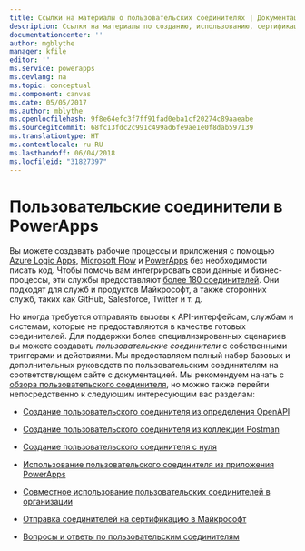 ```yaml
---
title: Ссылки на материалы о пользовательских соединителях | Документация Майкрософт
description: Ссылки на материалы по созданию, использованию, сертификации пользовательских соединителей и предоставлению общего доступа к ним.
documentationcenter: ''
author: mgblythe
manager: kfile
editor: ''
ms.service: powerapps
ms.devlang: na
ms.topic: conceptual
ms.component: canvas
ms.date: 05/05/2017
ms.author: mblythe
ms.openlocfilehash: 9f8e64efc3f7ff91fad0eba1cf20274c89aaeabe
ms.sourcegitcommit: 68fc13fdc2c991c499ad6fe9ae1e0f8dab597139
ms.translationtype: HT
ms.contentlocale: ru-RU
ms.lasthandoff: 06/04/2018
ms.locfileid: "31827397"
---
```

# <a name="custom-connectors-in-powerapps"></a>Пользовательские соединители в PowerApps

Вы можете создавать рабочие процессы и приложения с помощью [Azure Logic Apps](https://azure.microsoft.com/services/logic-apps), [Microsoft Flow](https://flow.microsoft.com) и [PowerApps](https://powerapps.microsoft.com) без необходимости писать код. Чтобы помочь вам интегрировать свои данные и бизнес-процессы, эти службы предоставляют [более 180 соединителей](https://docs.microsoft.com/connectors/). Они подходят для служб и продуктов Майкрософт, а также сторонних служб, таких как GitHub, Salesforce, Twitter и т. д. 

Но иногда требуется отправлять вызовы к API-интерфейсам, службам и системам, которые не предоставляются в качестве готовых соединителей. Для поддержки более специализированных сценариев вы можете создавать *пользовательские соединители* с собственными триггерами и действиями. Мы предоставляем полный набор базовых и дополнительных руководств по пользовательским соединителям на соответствующем сайте с документацией. Мы рекомендуем начать с [обзора пользовательского соединителя](https://docs.microsoft.com/connectors/custom-connectors/), но можно также перейти непосредственно к следующим интересующим вас разделам:

* [Создание пользовательского соединителя из определения OpenAPI](https://docs.microsoft.com/connectors/custom-connectors/define-openapi-definition)

* [Создание пользовательского соединителя из коллекции Postman](https://docs.microsoft.com/connectors/custom-connectors/define-postman-collection)

* [Создание пользовательского соединителя с нуля](https://docs.microsoft.com/connectors/custom-connectors/define-blank)

* [Использование пользовательского соединителя из приложения PowerApps](https://docs.microsoft.com/connectors/custom-connectors/use-custom-connector-powerapps)

* [Совместное использование пользовательских соединителей в организации](https://docs.microsoft.com/connectors/custom-connectors/share)

* [Отправка соединителей на сертификацию в Майкрософт](https://docs.microsoft.com/connectors/custom-connectors/submit-certification)

* [Вопросы и ответы по пользовательским соединителям](https://docs.microsoft.com/connectors/custom-connectors/faq)